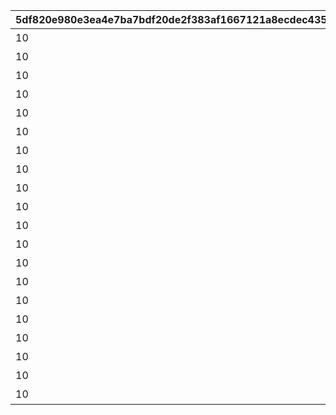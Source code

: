 |5df820e980e3ea4e7ba7bdf20de2f383af1667121a8ecdec435486ab477dc3de|aa3212a901518a12999e770efd0df4bff3f6b27ea225cdedd1542a09e62e5040|7cb3a89f3945170a8ca65584293c1b3d89392ee2cf60184ce678f4b672ca4b58|0ae00d0bb80d77edd087b7168f01d4bee8757cfa0338ba4fc8c177bfd7c75fca|b40611509406abb05f7903479cf3298483d4c4447f32979c8475905e1300b79a|2e94f33ed39cb9a62a0ef9723315017c36417c2f014f4afb9bd8515dac9da866|3216ab5b01c32f249a8d16795ae1085437e03631c6c2ad3d10c7bcd404c3d1f6|1a9bf31323435c750603f0d4017508b98a03876877f0b96412ab69132fc2b695|4b7953a70c6b413f647a811b9646ac353b46b12f2c9eb7bbdbea90b849d6ddfe|0d66bc0dfe8d3d18415846bd7aa20aea79f71bcf9e0d7a5b2ed9722ef3493edf|41d329012f1435d653810227c5ac7442f6d68aa1a6d197db259d443dae1c67f0|6bf158e9ebaf3a22397e2934bb0936a9e6579eebdceb21637551a844c2bf593c|4d206d1cd84f4333c6f9f862041994e0a1221f132560a1a1c6ed05aab56df368|2933dd46cd076a05c834e88f92aa4bc4a795edeca2def654fb8f7ff8dc64be8e|c1ce759a2495b45c41379b676da382a327747b0b8f9f6d5d8389906035f6b245|
| --- | --- | --- | --- | --- | --- | --- | --- | --- | --- | --- | --- | --- | --- | --- |
|10|0|雲海の山脈|雲をつらぬく山脈|11002012|4003002|195|31001|200010|400|400|4003001|501010001|1|45|
|10|0|密林の大樹|深い森の奥に存在する1本の大樹|11005013|4003004|-110|31002|200020|300|300|4003003|501010002|1|30|
|10|0|断崖の遺跡|断崖絶壁で発見された遺跡|11007014|4003006|-570|31003|200030|200|200|4003005|501010003|1|-190|
|10|0|蒼海の孤塔|大海原にそびえる謎の巨塔|11011017|4003008|750|31004|200040|100|100|4003007|501010004|1|-30|
|10|0|毒瘴の闇稜|瘴気渦巻く常闇の孤峰|11014014|4003010|465|31005|200050|100|100|4003009|501010005|1|20|
|10|0|緑竜の骸嶺|厳峰に佇む竜の寝床|11026014|4003012|360|31006|200060|100|100|4003011|501010006|1|90|
|10|0|天上の浮城|天空の番人が静かに眠る聖城|11035014|4003014|130|31007|200070|100|100|4003013|501010007|1|90|
|10|0|砂瀑の底都|砂の大瀑布が落ちゆく果ての都|11047014|4003018|-50|31008|200080|100|100|4003017|501010008|1|120|
|10|0|紺碧の王砦|紺碧の底に君臨する海王の城砦|11057014|4003020|-360|31009|200090|100|100|4003019|501010009|1|70|
|10|0|四彩の霊峰|四季彩りし霊狐の仙境|11062014|4003022|0|31010|0|0|100|4003021|501010010|1|0|
|10|31006|スペシャルダンジョン|期間限定ダンジョンの踏破に挑戦|0|4003016|0|32001|0|100|100|4003015|0|1|0|
|10|31006|スペシャルダンジョン|期間限定ダンジョンの踏破に挑戦|0|0|0|32002|0|100|100|0|0|1|0|
|10|31006|スペシャルダンジョン|期間限定ダンジョンの踏破に挑戦|0|0|0|32003|0|100|100|0|0|1|0|
|10|31006|スペシャルダンジョン|期間限定ダンジョンの踏破に挑戦|0|0|0|32004|0|100|100|0|0|1|0|
|10|31006|スペシャルダンジョン|期間限定ダンジョンの踏破に挑戦|0|0|0|32005|0|100|100|0|0|1|0|
|10|31006|スペシャルダンジョン|期間限定ダンジョンの踏破に挑戦|0|0|0|32006|0|100|100|0|0|1|0|
|10|31006|スペシャルダンジョン|期間限定ダンジョンの踏破に挑戦|0|0|0|32007|0|100|100|0|0|1|0|
|10|31006|スペシャルダンジョン|期間限定ダンジョンの踏破に挑戦|0|0|0|32008|0|100|100|0|0|1|0|
|10|31006|スペシャルダンジョン|期間限定ダンジョンの踏破に挑戦|0|0|0|32009|0|100|100|0|0|1|0|
|10|31006|スペシャルダンジョン|期間限定ダンジョンの踏破に挑戦|0|0|0|32010|0|100|100|0|0|1|0|